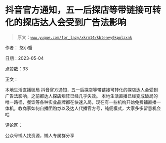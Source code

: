 # 抖音官方通知，五一后探店等带链接可转化的探店达人会受到广告法影响

> 原文：[`www.yuque.com/for_lazy/xkrm14/kbtenyy0kpolzxnk`](https://www.yuque.com/for_lazy/xkrm14/kbtenyy0kpolzxnk)

作者： 悠小蟹

日期：2023-05-04

点赞数：33

正文：

本地生活直播破局 抖音官方通知，五一后探店等带链接可转化的探店达人会受到广告法影响，之前都达人探店矩阵已经几乎失效。 本地生活直播已经变成破局的唯一路径，餐饮等各种实业品牌都在快速入局，现在有一些机构开始免费铺直播一体机，教商家如何自播团购劵以及达人代播官方号，纯佣模式，大家多多留意机会哈

评论区：

公众号懒人找资源，懒人专属群分享

